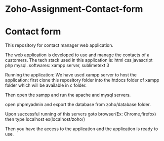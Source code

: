 # Zoho-Assignment-Contact-form

# Contact form

This repository for contact manager web application.

The web application is developed to use and manage the contacts of a customers.
The tech stack used in this application is:
html
css
javascript
php
mysql.
softwares:  xampp server, sublimetext 3

Running the application:
We have used xampp server to host the application:
first clone this repository folder into the htdocs folder of xampp folder which will be available in c folder.

Then open the xampp and run the apache and mysql servers.

open phpmyadmin and export the database from zoho/database folder.

Upon successful running of this servers goto browser(Ex: Chrome,firefox) then type localhost ex(localhost/zoho/)

Then you have the access to the application and the application is ready to use.
